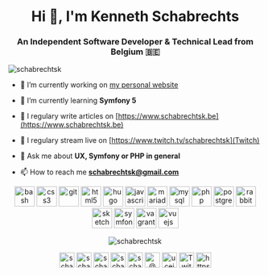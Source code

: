 <h1 align="center">Hi 👋, I'm Kenneth Schabrechts</h1>
<h3 align="center">An Independent Software Developer & Technical Lead from Belgium 🇧🇪</h3>

<p align="left"> <img src="https://komarev.com/ghpvc/?username=schabrechtsk" alt="schabrechtsk" /> </p>

- 🔭 I’m currently working on [my personal website](https://www.schabrechtsk.be)

- 🌱 I’m currently learning **Symfony 5**

- 📝 I regulary write articles on [https://www.schabrechtsk.be](https://www.schabrechtsk.be)

- 📝 I regulary stream live on [https://www.twitch.tv/schabrechtsk](Twitch)

- 💬 Ask me about **UX, Symfony or PHP in general**

- 📫 How to reach me **schabrechtsk@gmail.com**


<p align="center"><img src="https://www.vectorlogo.zone/logos/gnu_bash/gnu_bash-icon.svg" alt="bash" width="40" height="40"/> <img src="https://devicons.github.io/devicon/devicon.git/icons/css3/css3-original-wordmark.svg" alt="css3" width="40" height="40"/> <img src="https://www.vectorlogo.zone/logos/git-scm/git-scm-icon.svg" alt="git" width="40" height="40"/> <img src="https://devicons.github.io/devicon/devicon.git/icons/html5/html5-original-wordmark.svg" alt="html5" width="40" height="40"/> <img src="https://api.iconify.design/logos-hugo.svg" alt="hugo" width="40" height="40"/> <img src="https://devicons.github.io/devicon/devicon.git/icons/javascript/javascript-original.svg" alt="javascript" width="40" height="40"/> <img src="https://www.vectorlogo.zone/logos/mariadb/mariadb-icon.svg" alt="mariadb" width="40" height="40"/> <img src="https://devicons.github.io/devicon/devicon.git/icons/mysql/mysql-original-wordmark.svg" alt="mysql" width="40" height="40"/> <img src="https://devicons.github.io/devicon/devicon.git/icons/php/php-original.svg" alt="php" width="40" height="40"/> <img src="https://devicons.github.io/devicon/devicon.git/icons/postgresql/postgresql-original-wordmark.svg" alt="postgresql" width="40" height="40"/> <img src="https://www.vectorlogo.zone/logos/rabbitmq/rabbitmq-icon.svg" alt="rabbitMQ" width="40" height="40"/> <img src="https://www.vectorlogo.zone/logos/sketchapp/sketchapp-icon.svg" alt="sketch" width="40" height="40"/> <img src="https://symfony.com/logos/symfony_black_03.svg" alt="symfony" width="40" height="40"/> <img src="https://www.vectorlogo.zone/logos/vagrantup/vagrantup-icon.svg" alt="vagrant" width="40" height="40"/> <img src="https://devicons.github.io/devicon/devicon.git/icons/vuejs/vuejs-original-wordmark.svg" alt="vuejs" width="40" height="40"/></p>

<p align="center"><img align="center" src="https://github-readme-stats.vercel.app/api?username=schabrechtsk&show_icons=true" alt="schabrechtsk" /></p>

<p align="center"> 
<a href="https://dev.to/schabrechtsk" target="blank"><img align="center" src="https://cdn.jsdelivr.net/npm/simple-icons@3.0.1/icons/dev-dot-to.svg" alt="schabrechtsk" height="30" width="30" /></a>
<a href="https://twitter.com/schabrechtsk" target="blank"><img align="center" src="https://cdn.jsdelivr.net/npm/simple-icons@3.0.1/icons/twitter.svg" alt="schabrechtsk" height="30" width="30" /></a>
<a href="https://linkedin.com/in/schabrechtsk" target="blank"><img align="center" src="https://cdn.jsdelivr.net/npm/simple-icons@3.0.1/icons/linkedin.svg" alt="schabrechtsk" height="30" width="30" /></a>
<a href="https://fb.com/schabrechtsk" target="blank"><img align="center" src="https://cdn.jsdelivr.net/npm/simple-icons@3.0.1/icons/facebook.svg" alt="schabrechtsk" height="30" width="30" /></a>
<a href="https://instagram.com/schabrechtsk" target="blank"><img align="center" src="https://cdn.jsdelivr.net/npm/simple-icons@3.0.1/icons/instagram.svg" alt="schabrechtsk" height="30" width="30" /></a>
<a href="https://medium.com/@ schabrechtsk" target="blank"><img align="center" src="https://cdn.jsdelivr.net/npm/simple-icons@3.0.1/icons/medium.svg" alt="@ schabrechtsk" height="30" width="30" /></a>
<a href="https://www.youtube.com/c/ucejxhrvvf3blrv6xantcpbq" target="blank"><img align="center" src="https://cdn.jsdelivr.net/npm/simple-icons@3.0.1/icons/youtube.svg" alt="ucejxhrvvf3blrv6xantcpbq" height="30" width="30" /></a>
<a href="https://www.twitch.tv/schabrechtsk" target="blank"><img align="center" src="https://cdn.jsdelivr.net/npm/simple-icons@3.0.1/icons/twitch.svg" alt="Twitch" height="30" width="30" /></a>
<a href="/https://www.schabrechtsk.be" target="blank"><img align="center" src="https://cdn.jsdelivr.net/npm/simple-icons@3.0.1/icons/rss.svg" alt="https://www.schabrechtsk.be" height="30" width="30" /></a>
</p>

